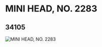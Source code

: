 # MINI HEAD, NO. 2283
## 34105
![MINI HEAD, NO. 2283](https://lc-www-live-s.legocdn.com/media/bricks/5/2/6193746.jpg)